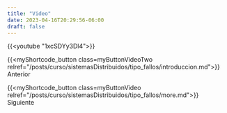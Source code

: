 ```yaml
---
title: "Video"
date: 2023-04-16T20:29:56-06:00
draft: false
---
```


{{<youtube "1xcSDYy3Dl4">}}

{{<myShortcode_button class=myButtonVideoTwo relref="/posts/curso/sistemasDistribuidos/tipo_fallos/introduccion.md">}} Anterior

{{<myShortcode_button class=myButtonVideo relref="/posts/curso/sistemasDistribuidos/tipo_fallos/more.md">}} Siguiente